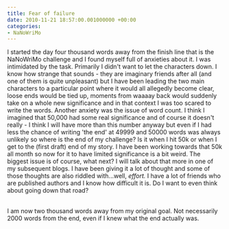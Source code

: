 ```yaml
---
title: Fear of failure
date: 2010-11-21 18:57:00.001000000 +00:00
categories:
- NaNoWriMo
---
```


I started the day four thousand words away from the finish line that is the NaNoWriMo challenge and I found myself full of anxieties about it. I was intimidated by the task. Primarily I didn't want to let the characters down. I know how strange that sounds - they are imaginary friends after all (and one of them is quite unpleasant) but I have been leading the two main characters to a particular point where it would all allegedly become clear, loose ends would be tied up, moments from waaaay back would suddenly take on a whole new significance and in that context I was too scared to write the words. Another anxiety was the issue of word count. I think I imagined that 50,000 had some real significance and of course it doesn't really - I think I will have more than this number anyway but even if I had less the chance of writing 'the end' at 49999 and 50000 words was always unlikely so where is the end of my challenge? Is it when I hit 50k or when I get to the (first draft) end of my story. I have been working towards that 50k all month so now for it to have limited significance is a bit weird. The biggest issue is of course, what next? I will talk about that more in one of my subsequent blogs. I have been giving it a lot of thought and some of those thoughts are also riddled with...well, <i>effort. </i>I have a lot of friends who are published authors and I know how difficult it is. Do I want to even think about going down that road? <br /><div><br /></div><div>I am now two thousand words away from my original goal. Not necessarily 2000 words from the end, even if I knew what the end actually was.</div>
